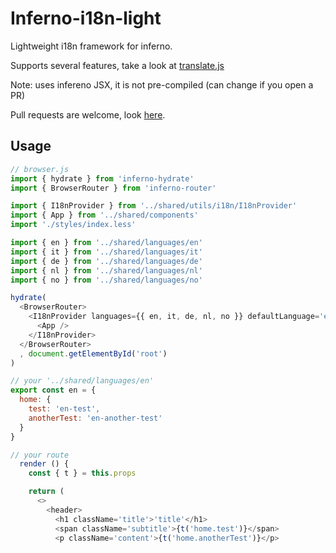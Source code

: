 # Inferno-i18n-light

Lightweight i18n framework for inferno.

Supports several features, take a look at [translate.js](./src/translate.js)

Note: uses infereno JSX, it is not pre-compiled (can change if you open a PR)

Pull requests are welcome, look [here](./CONTRIBUTING.md).

## Usage

```JavaScript
// browser.js
import { hydrate } from 'inferno-hydrate'
import { BrowserRouter } from 'inferno-router'

import { I18nProvider } from '../shared/utils/i18n/I18nProvider'
import { App } from '../shared/components'
import './styles/index.less'

import { en } from '../shared/languages/en'
import { it } from '../shared/languages/it'
import { de } from '../shared/languages/de'
import { nl } from '../shared/languages/nl'
import { no } from '../shared/languages/no'

hydrate(
  <BrowserRouter>
    <I18nProvider languages={{ en, it, de, nl, no }} defaultLanguage='en' detectBrowserLanguage>
      <App />
    </I18nProvider>
  </BrowserRouter>
  , document.getElementById('root')
)

// your '../shared/languages/en'
export const en = {
  home: {
    test: 'en-test',
    anotherTest: 'en-another-test'
  }
}

// your route
  render () {
    const { t } = this.props

    return (
      <>
        <header>
          <h1 className='title'>'title'</h1>
          <span className='subtitle'>{t('home.test')}</span>
          <p className='content'>{t('home.anotherTest')}</p>
```